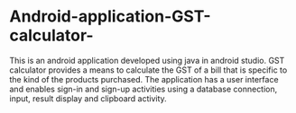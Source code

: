 # Android-application-GST-calculator-
This is an android application developed using java in android studio. GST calculator provides a means to calculate the GST of a bill that is specific to the kind of the products purchased. The application has a user interface and enables sign-in and sign-up activities using a database connection, input, result display and clipboard activity.
